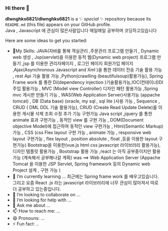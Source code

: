 ### Hi there 👋


**dlwnghks6821/dlwnghks6821** is a ✨ _special_ ✨ repository because its `README.md` (this file) appears on your GitHub profile.\
Java , Javascript 에 관심이 많은사람입니다 매일매일 공부하며 코딩하고있습니다

Here are some ideas to get you started:

- 🔭My Skills: JAVA(자바를 통해 객실관리 ,주문관리 프로그램 만들기 , Dynamic web 생성 , Jsp(servlet)을 이용한 동적 웹(Dynamic web project) 프로그램 만들기 ,jsp 를 이용한 관리자페이지 , 로그인 페이지 회원가입 페이지 ,Ajax(Asynchronous Javascript and Xml )을 통한 데이터 전송 기술 활용 가능 , rest Api 기술 활용 가능 ,Python(crawlling (beautifulsoup)활용가능),
Spring Frame work 를 통한 Di(dependency injection )기술활용가능,IOC(컨테이너)DI주입 활용가능  , MVC (Model view Controller) 디자인 패턴 활용가능 ,Spring mvc 게시판 만들기 가능 , WAS(Web Application Server)사용가능 (appache tomcat) , DB (Data base) (oracle, my sql , sql lite )사용 가능 , Sequence , CRUD ( DML DDL 기술 활용가능), CRUD (Create Read Update Delete)를 이용한 게시물 삭제 조회 수정 추가 기능 구현가능 
Java script ,jquery  를 통한 animate 효과 구현가능 , 동적인 view 를 구현 가능 , DOM(Document objective Model)에 접근하여 동적인 view 구현가능 ,
Html(Semantic Markup)가능 , CSS (css Flex layout 구현 가능 , animate 가능 , responsive web layout 구현가능 , flex layout , position absolute , float ,등을 이용한 layout 구현가능)
Bootstrap을 이용한(vue.js html css javascript 라이브러리 활용가능), 디자인 템플릿 활용가능 , Bootstrap 활용 가능 ,react 는 아직 공부중이지만 활용 가능 (계속해서 공부해나갈 계획)
was ==> Web Application Server (Appache Tomcat 을 이용한 JSP Servlet, Spring framework 등의 Dynamic web Project 설계 , 구현 가능 )
- 🌱 I’m currently learning ... 최근에는 Spring frame work 를 배우고있습니다. 그리고 요즘 React .js 라는 javascript 라이브러리에 너무 관심이 많아져서 따로 더 공부하고 있는중입니다.
- 👯 I’m looking to collaborate on ...
- 🤔 I’m looking for help with ...
- 💬 Ask me about ...
- 📫 How to reach me: ...
- 😄 Pronouns: ...
- ⚡ Fun fact: ..

